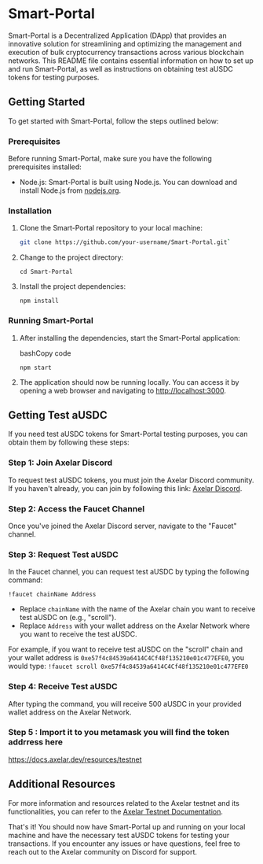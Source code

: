 ﻿# Smart-Portal

Smart-Portal is a Decentralized Application (DApp) that provides an innovative solution for streamlining and optimizing the management and execution of bulk cryptocurrency transactions across various blockchain networks. This README file contains essential information on how to set up and run Smart-Portal, as well as instructions on obtaining test aUSDC tokens for testing purposes.

## Getting Started

To get started with Smart-Portal, follow the steps outlined below:

### Prerequisites

Before running Smart-Portal, make sure you have the following prerequisites installed:

- Node.js: Smart-Portal is built using Node.js. You can download and install Node.js from [nodejs.org](https://nodejs.org/).

### Installation

1. Clone the Smart-Portal repository to your local machine:

   ```bash
   git clone https://github.com/your-username/Smart-Portal.git`

   ```

2. Change to the project directory:

   `cd Smart-Portal`

3. Install the project dependencies:

   `npm install`

### Running Smart-Portal

1.  After installing the dependencies, start the Smart-Portal application:

    bashCopy code

    `npm start`

2.  The application should now be running locally. You can access it by opening a web browser and navigating to [http://localhost:3000](http://localhost:3000/).

## Getting Test aUSDC

If you need test aUSDC tokens for Smart-Portal testing purposes, you can obtain them by following these steps:

### Step 1: Join Axelar Discord

To request test aUSDC tokens, you must join the Axelar Discord community. If you haven't already, you can join by following this link: [Axelar Discord](https://discord.com/axelar).

### Step 2: Access the Faucet Channel

Once you've joined the Axelar Discord server, navigate to the "Faucet" channel.

### Step 3: Request Test aUSDC

In the Faucet channel, you can request test aUSDC by typing the following command:

`!faucet chainName Address`

- Replace `chainName` with the name of the Axelar chain you want to receive test aUSDC on (e.g., "scroll").
- Replace `Address` with your wallet address on the Axelar Network where you want to receive the test aUSDC.

For example, if you want to receive test aUSDC on the "scroll" chain and your wallet address is `0xe57f4c84539a6414C4Cf48f135210e01c477EFE0`, you would type:
`!faucet scroll 0xe57f4c84539a6414C4Cf48f135210e01c477EFE0`

### Step 4: Receive Test aUSDC

After typing the command, you will receive 500 aUSDC in your provided wallet address on the Axelar Network.

### Step 5 : Import it to you metamask you will find the token addrress here

https://docs.axelar.dev/resources/testnet

## Additional Resources

For more information and resources related to the Axelar testnet and its functionalities, you can refer to the [Axelar Testnet Documentation](https://docs.axelar.dev/).

That's it! You should now have Smart-Portal up and running on your local machine and have the necessary test aUSDC tokens for testing your transactions. If you encounter any issues or have questions, feel free to reach out to the Axelar community on Discord for support.
